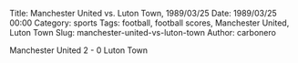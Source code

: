 Title: Manchester United vs. Luton Town, 1989/03/25
Date: 1989/03/25 00:00
Category: sports
Tags: football, football scores, Manchester United, Luton Town
Slug: manchester-united-vs-luton-town
Author: carbonero


Manchester United 2 - 0 Luton Town
